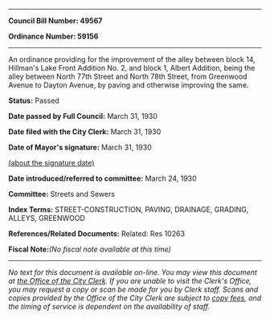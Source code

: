 

********

**Council Bill Number: 49567**
   
**Ordinance Number: 59156**
********

 An ordinance providing for the improvement of the alley between block 14, Hillman's Lake Front Addition No. 2, and block 1, Albert Addition, being the alley between North 77th Street and North 78th Street, from Greenwood Avenue to Dayton Avenue, by paving and otherwise improving the same.

**Status:** Passed
   
**Date passed by Full Council:** March 31, 1930
   
**Date filed with the City Clerk:** March 31, 1930
   
**Date of Mayor's signature:** March 31, 1930
   
[(about the signature date)](/~public/approvaldate.htm)
   
   
   
**Date introduced/referred to committee:** March 24, 1930
   
**Committee:** Streets and Sewers
   
   
**Index Terms:** STREET-CONSTRUCTION, PAVING, DRAINAGE, GRADING, ALLEYS, GREENWOOD

**References/Related Documents:** Related: Res 10263

**Fiscal Note:**_(No fiscal note available at this time)_
********

_No text for this document is available on-line. You may view this document at [the Office of the City Clerk](http://www.seattle.gov/leg/clerk/contactUs.htm). If you are unable to visit the Clerk's Office, you may request a copy or scan be made for you by Clerk staff. Scans and copies provided by the Office of the City Clerk are subject to [copy fees](http://clerk.seattle.gov/~public/clerkfees.htm), and the timing of service is dependent on the availability of staff._

